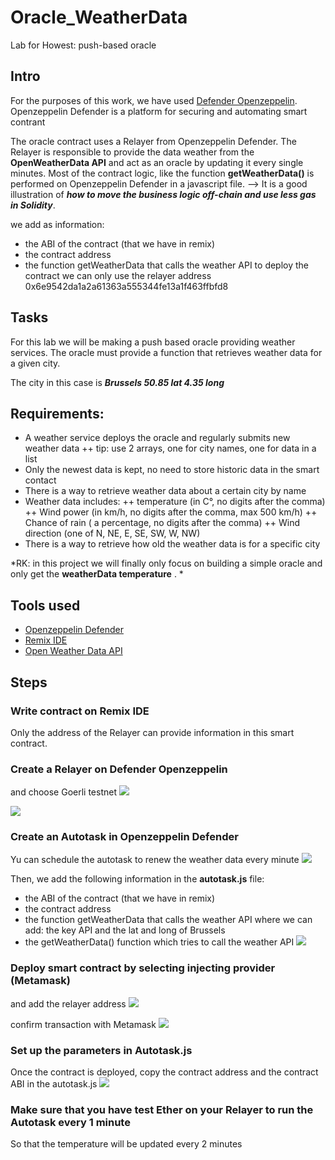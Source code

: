 # Oracle_WeatherData
Lab for Howest: push-based oracle

## Intro

For the purposes of this work, we have used [Defender Openzeppelin](https://defender.openzeppelin.com/). 
Openzeppelin Defender is a platform for securing and automating smart contrant

The oracle contract uses a Relayer from Openzeppelin Defender.
The Relayer is responsible to provide the data weather from the **OpenWeatherData API** and act as an oracle by updating it every single minutes.
Most of the contract logic, like the function **getWeatherData()** is performed on Openzeppelin Defender in a javascript file.
--> It is a good illustration of ***how to move the business logic off-chain and use less gas in Solidity***.


we add as information:
- the ABI of the contract (that we have in remix)
- the contract address
- the function getWeatherData that calls the weather API
to deploy the contract we can only use the relayer address 0x6e9542da1a2a61363a555344fe13a1f463ffbfd8


## Tasks
For this lab we will be making a push based oracle providing weather services.
The oracle must provide a function that retrieves weather data for a given city.

The city in this case is ***Brussels 50.85 lat 4.35 long***

##  Requirements:

+ A weather service deploys the oracle and regularly submits new weather data
++ tip: use 2 arrays, one for city names, one for data in a list
+ Only the newest data is kept, no need  to store  historic data in the smart contact
+ There is a way to retrieve weather data about a certain city by name
+ Weather data includes:
++ temperature (in C°, no digits after the comma)
++ Wind power (in km/h, no digits after the comma, max 500 km/h)
++ Chance of rain ( a percentage, no digits after the comma)
++ Wind direction (one of N, NE, E, SE, SW, W, NW)
+ There is a way to retrieve how old the weather data is for a specific city

*RK: in this project we will finally only focus on building a simple oracle and only get the **weatherData temperature** . *

## Tools used

+ [Openzeppelin Defender](https://defender.openzeppelin.com/)
+ [Remix IDE](https://remix.ethereum.org/)
+ [Open Weather Data API](https://openweathermap.org/)

## Steps

### Write contract on Remix IDE 
Only the address of the Relayer can provide information in this smart contract.

### Create a Relayer on Defender Openzeppelin 
and choose Goerli testnet
![](https://gateway.pinata.cloud/ipfs/QmU7kJAPRnfXsQgiSUiZGFSxuQ8irwD7xuBgmCCPaZZGc3)

<img src="images/oracle_relayer_address.PNG">

### Create an Autotask in Openzeppelin Defender
Yu can schedule the autotask to renew the weather data every minute
![](https://gateway.pinata.cloud/ipfs/QmX1aHytMkGBXzQMNx8Nqxxo8eBA31Y86t57Dpnd1m46Ef)

Then, we add the following information in the **autotask.js** file:
- the ABI of the contract (that we have in remix)
- the contract address
- the function getWeatherData that calls the weather API where we can add:
   the key API and the lat and long of Brussels
- the getWeatherData() function which tries to call the weather API
![](https://gateway.pinata.cloud/ipfs/QmSqX6v9utdAghybK9aD9ptBuwvqtLXPz8tYjHgsy6D8Jn)

### Deploy smart contract by selecting injecting provider (Metamask)
and add the relayer address
![](https://gateway.pinata.cloud/ipfs/QmVtNrWhgjDWgLGv2Wzxu5FbFb46ysEFg9m5fykWULKXax)

confirm transaction with Metamask
![](https://gateway.pinata.cloud/ipfs/QmSL4qEzkrQGvcirmdkq1zFGoUZFMgMurBrh34YhqyK7Gy)


### Set up the parameters in Autotask.js
Once the contract is deployed, copy the contract address and the contract ABI in the autotask.js 
![](https://gateway.pinata.cloud/ipfs/QmXfS824j4CBEJH9bWtwonRGgVpzZRGVX4ZG2HdEu4J9D2)




### Make sure that you have test Ether on your Relayer to run the Autotask every 1 minute
So that the temperature will be updated every 2 minutes



